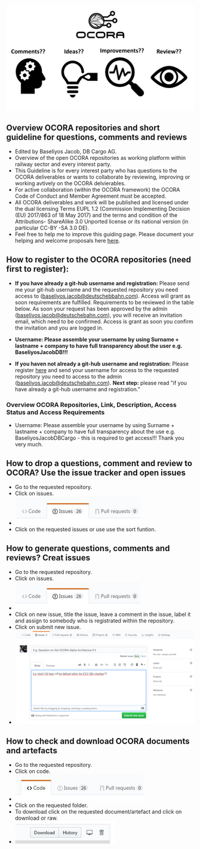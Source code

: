 ![](https://github.com/BaseliyosJacob/General-Management/blob/master/Guideline/OCORA%20Questions.jpg)
## Overview OCORA repositories and short guideline for questions, comments and reviews
* Edited by Baseliyos Jacob, DB Cargo AG.
* Overview of the open OCORA repositories as working platform within railway sector and every interest party. 
* This Guideline is for every interest party who has questions to the OCORA deliverables or wants to collaborate by reviewing, improving or working avtively on the OCORA delvierables.
* For active collaboration (within the OCORA framework) the OCORA Code of Conduct and Member Agreement must be accepted.
* All OCORA deliverables and work will be published and licensed under the dual licensing Terms EUPL 1.2 (Commission Implementing Decision (EU) 2017/863 of 18 May 2017) and the terms and condition of the Attributions- ShareAlike 3.0 Unported license or its national version (in particular CC-BY -SA 3.0 DE).
* Feel free to help me to improve this guiding page. Please document your helping and welcome proposals here [here](https://github.com/BaseliyosJacob/General-Management/issues/1).

## How to register to the OCORA repositories (need first to register):
* **If you have already a git-hub username and registration:**
Please send me your git-hub username and the requested repository you need access to (baseliyos.jacob@deutschebbahn.com). Access will grant as soon requirements are fulfilled.
Requirements to be reviewed in the table below.
As soon your request has been approved by the admin (baseliyos.jacob@deutschebahn.com), you will receive an invitation email, which need to be confirmed. Access is grant as soon you confirm the invitation and you are logged in.
* **Username: Please assemble your username by using Surname + lastname + company to have full transparency about the user e.g. BaseliyosJacobDB!!!**

* **If you haven not already a git-hub username and registration:**
Please register [here](https://github.com) and send your username for access to the requested repository you need to access to the admin (baseliyos.jacob@deutschebahn.com). **Next step:** please read "if you have already a git-hub username and registration."

### Overview OCORA Repositories, Link, Description, Access Status and Access Requirements
* Username: Please assemble your username by using Surname + lastname + company to have full transparency about the use e.g. BaseliyosJacobDBCargo - this is required to get access!!! Thank you very much.

## How to drop a questions, comment and review to OCORA? Use the issue tracker and open issues
* Go to the requested repository.
* Click on issues.
* ![](https://github.com/BaseliyosJacob/General-Management/blob/master/Guideline/Issues.JPG)
* Click on the requested issues or use use the sort funtion.

## How to generate questions, comments and reviews? Creat issues
* Go to the requested repository.
* Click on issues.
* ![](https://github.com/BaseliyosJacob/General-Management/blob/master/Guideline/Issues.JPG)
* Click on new issue, title the issue, leave a comment in the issue, label it and assign to somebody who is registrated within the repository.
* Click on submit new issue.
* ![](https://github.com/BaseliyosJacob/General-Management/blob/master/Guideline/Issuetracker.png)

## How to check and download OCORA documents and artefacts
* Go to the requested repository.
* Click on code.
* ![](https://github.com/BaseliyosJacob/General-Management/blob/master/Guideline/code.JPG)
* Click on the requested folder.
* To download click on the requested document/artefact and click on download or raw.
* ![](https://github.com/BaseliyosJacob/General-Management/blob/master/Guideline/Download.JPG)

